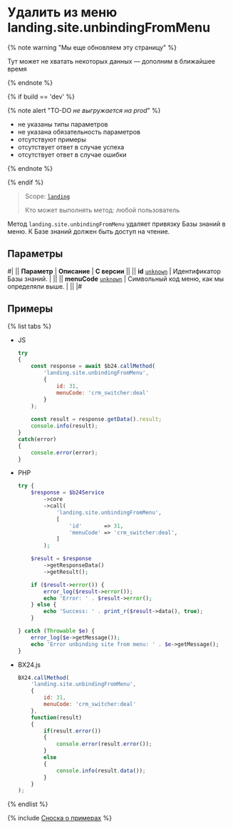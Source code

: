 # Удалить из меню landing.site.unbindingFromMenu

{% note warning "Мы еще обновляем эту страницу" %}

Тут может не хватать некоторых данных — дополним в ближайшее время

{% endnote %}

{% if build == 'dev' %}

{% note alert "TO-DO _не выгружается на prod_" %}

- не указаны типы параметров
- не указана обязательность параметров
- отсутствуют примеры
- отсутствует ответ в случае успеха
- отсутствует ответ в случае ошибки

{% endnote %}

{% endif %}

> Scope: [`landing`](../../../scopes/permissions.md)
>
> Кто может выполнять метод: любой пользователь

Метод `landing.site.unbindingFromMenu` удаляет привязку Базы знаний в меню. К Базе знаний должен быть доступ на чтение.

## Параметры

#|
|| **Параметр** | **Описание** | **С версии** ||
|| **id**
[`unknown`](../../../data-types.md) | Идентификатор Базы знаний. | ||
|| **menuCode**
[`unknown`](../../../data-types.md) | Символьный код меню, как мы определяли выше. | ||
|#

## Примеры

{% list tabs %}

- JS


    ```js
    try
    {
    	const response = await $b24.callMethod(
    		'landing.site.unbindingFromMenu',
    		{
    			id: 31,
    			menuCode: 'crm_switcher:deal'
    		}
    	);
    	
    	const result = response.getData().result;
    	console.info(result);
    }
    catch(error)
    {
    	console.error(error);
    }
    ```

- PHP


    ```php
    try {
        $response = $b24Service
            ->core
            ->call(
                'landing.site.unbindingFromMenu',
                [
                    'id'       => 31,
                    'menuCode' => 'crm_switcher:deal',
                ]
            );
    
        $result = $response
            ->getResponseData()
            ->getResult();
    
        if ($result->error()) {
            error_log($result->error());
            echo 'Error: ' . $result->error();
        } else {
            echo 'Success: ' . print_r($result->data(), true);
        }
    
    } catch (Throwable $e) {
        error_log($e->getMessage());
        echo 'Error unbinding site from menu: ' . $e->getMessage();
    }
    ```

- BX24.js

    ```js
    BX24.callMethod(
        'landing.site.unbindingFromMenu',
        {
            id: 31,
            menuCode: 'crm_switcher:deal'
        },
        function(result)
        {
            if(result.error())
            {
                console.error(result.error());
            }
            else
            {
                console.info(result.data());
            }
        }
    );
    ```

{% endlist %}

{% include [Сноска о примерах](../../../../_includes/examples.md) %}